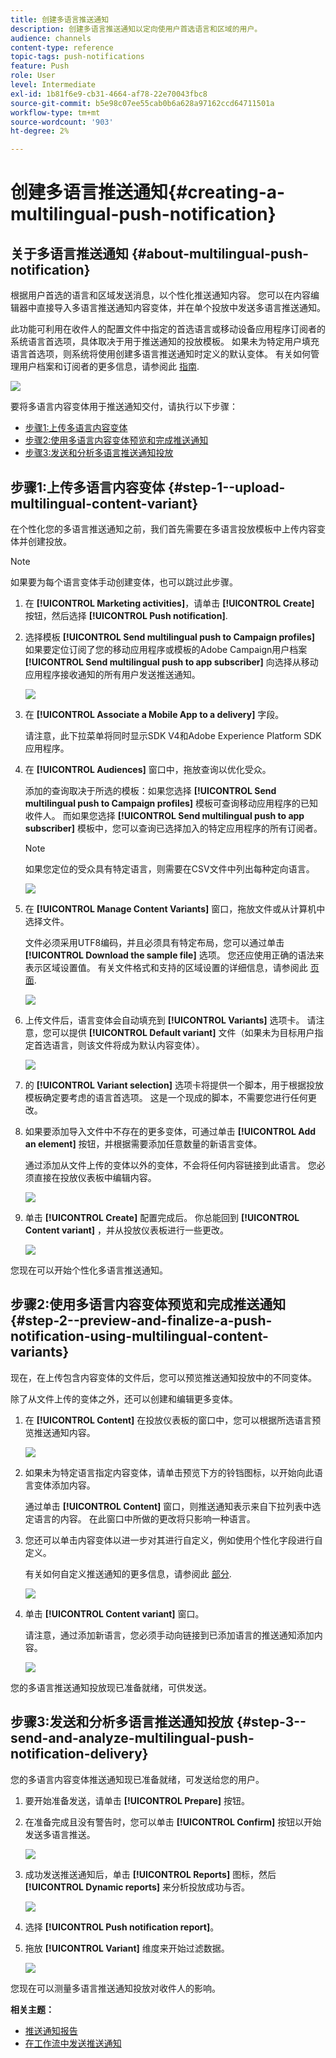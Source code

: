```yaml
---
title: 创建多语言推送通知
description: 创建多语言推送通知以定向使用户首选语言和区域的用户。
audience: channels
content-type: reference
topic-tags: push-notifications
feature: Push
role: User
level: Intermediate
exl-id: 1b81f6e9-cb31-4664-af78-22e70043fbc8
source-git-commit: b5e98c07ee55cab0b6a628a97162ccd64711501a
workflow-type: tm+mt
source-wordcount: '903'
ht-degree: 2%

---
```


# 创建多语言推送通知{#creating-a-multilingual-push-notification}

## 关于多语言推送通知 {#about-multilingual-push-notification}

根据用户首选的语言和区域发送消息，以个性化推送通知内容。 您可以在内容编辑器中直接导入多语言推送通知内容变体，并在单个投放中发送多语言推送通知。

此功能可利用在收件人的配置文件中指定的首选语言或移动设备应用程序订阅者的系统语言首选项，具体取决于用于推送通知的投放模板。 如果未为特定用户填充语言首选项，则系统将使用创建多语言推送通知时定义的默认变体。 有关如何管理用户档案和订阅者的更多信息，请参阅此 [指南](../../audiences/using/get-started-profiles-and-audiences.md).

![](assets/multivariant_push_1.png)

要将多语言内容变体用于推送通知交付，请执行以下步骤：

* [步骤1:上传多语言内容变体](#step-1--upload-multilingual-content-variant)
* [步骤2:使用多语言内容变体预览和完成推送通知](#step-2--preview-and-finalize-a-push-notification-using-multilingual-content-variants)
* [步骤3:发送和分析多语言推送通知投放](#step-3--send-and-analyze-multilingual-push-notification-delivery)

## 步骤1:上传多语言内容变体 {#step-1--upload-multilingual-content-variant}

在个性化您的多语言推送通知之前，我们首先需要在多语言投放模板中上传内容变体并创建投放。

>[!NOTE]
>
>如果要为每个语言变体手动创建变体，也可以跳过此步骤。

1. 在 **[!UICONTROL Marketing activities]**，请单击 **[!UICONTROL Create]** 按钮，然后选择 **[!UICONTROL Push notification]**.
1. 选择模板 **[!UICONTROL Send multilingual push to Campaign profiles]** 如果要定位订阅了您的移动应用程序或模板的Adobe Campaign用户档案 **[!UICONTROL Send multilingual push to app subscriber]** 向选择从移动应用程序接收通知的所有用户发送推送通知。

   ![](assets/multivariant_push_2.png)

1. 在 **[!UICONTROL Associate a Mobile App to a delivery]** 字段。

   请注意，此下拉菜单将同时显示SDK V4和Adobe Experience Platform SDK应用程序。

1. 在 **[!UICONTROL Audiences]** 窗口中，拖放查询以优化受众。

   添加的查询取决于所选的模板：如果您选择 **[!UICONTROL Send multilingual push to Campaign profiles]** 模板可查询移动应用程序的已知收件人。 而如果您选择 **[!UICONTROL Send multilingual push to app subscriber]** 模板中，您可以查询已选择加入的特定应用程序的所有订阅者。
   >[!NOTE]
   >
   >如果您定位的受众具有特定语言，则需要在CSV文件中列出每种定向语言。

   ![](assets/push_notif_audience.png)

1. 在 **[!UICONTROL Manage Content Variants]** 窗口，拖放文件或从计算机中选择文件。

   文件必须采用UTF8编码，并且必须具有特定布局，您可以通过单击 **[!UICONTROL Download the sample file]** 选项。 您还应使用正确的语法来表示区域设置值。 有关文件格式和支持的区域设置的详细信息，请参阅此 [页面](../../channels/using/generating-csv-multilingual-push.md).

   ![](assets/multivariant_push_4.png)

1. 上传文件后，语言变体会自动填充到 **[!UICONTROL Variants]** 选项卡。 请注意，您可以提供 **[!UICONTROL Default variant]** 文件（如果未为目标用户指定首选语言，则该文件将成为默认内容变体）。

   ![](assets/multivariant_push_5.png)

1. 的 **[!UICONTROL Variant selection]** 选项卡将提供一个脚本，用于根据投放模板确定要考虑的语言首选项。 这是一个现成的脚本，不需要您进行任何更改。
1. 如果要添加导入文件中不存在的更多变体，可通过单击 **[!UICONTROL Add an element]** 按钮，并根据需要添加任意数量的新语言变体。

   通过添加从文件上传的变体以外的变体，不会将任何内容链接到此语言。 您必须直接在投放仪表板中编辑内容。

   ![](assets/multivariant_push_6.png)

1. 单击 **[!UICONTROL Create]** 配置完成后。 你总能回到 **[!UICONTROL Content variant]** ，并从投放仪表板进行一些更改。

   ![](assets/multivariant_push_8.png)

您现在可以开始个性化多语言推送通知。

## 步骤2:使用多语言内容变体预览和完成推送通知 {#step-2--preview-and-finalize-a-push-notification-using-multilingual-content-variants}

现在，在上传包含内容变体的文件后，您可以预览推送通知投放中的不同变体。

除了从文件上传的变体之外，还可以创建和编辑更多变体。

1. 在 **[!UICONTROL Content]** 在投放仪表板的窗口中，您可以根据所选语言预览推送通知内容。

   ![](assets/multivariant_push_7.png)

1. 如果未为特定语言指定内容变体，请单击预览下方的铃铛图标，以开始向此语言变体添加内容。

   通过单击 **[!UICONTROL Content]** 窗口，则推送通知表示来自下拉列表中选定语言的内容。 在此窗口中所做的更改将只影响一种语言。

1. 您还可以单击内容变体以进一步对其进行自定义，例如使用个性化字段进行自定义。

   有关如何自定义推送通知的更多信息，请参阅此 [部分](../../channels/using/customizing-a-push-notification.md).

   ![](assets/multivariant_push_9.png)

1. 单击 **[!UICONTROL Content variant]** 窗口。

   请注意，通过添加新语言，您必须手动向链接到已添加语言的推送通知添加内容。

   ![](assets/multivariant_push_10.png)

您的多语言推送通知投放现已准备就绪，可供发送。

## 步骤3:发送和分析多语言推送通知投放 {#step-3--send-and-analyze-multilingual-push-notification-delivery}

您的多语言内容变体推送通知现已准备就绪，可发送给您的用户。

1. 要开始准备发送，请单击 **[!UICONTROL Prepare]** 按钮。
1. 在准备完成且没有警告时，您可以单击 **[!UICONTROL Confirm]** 按钮以开始发送多语言推送。

   ![](assets/multivariant_push_12.png)

1. 成功发送推送通知后，单击 **[!UICONTROL Reports]** 图标，然后 **[!UICONTROL Dynamic reports]** 来分析投放成功与否。

   ![](assets/multivariant_push_13.png)

1. 选择 **[!UICONTROL Push notification report]**。
1. 拖放 **[!UICONTROL Variant]** 维度来开始过滤数据。

   ![](assets/multivariant_push_11.png)

您现在可以测量多语言推送通知投放对收件人的影响。

**相关主题：**

* [推送通知报告](../../reporting/using/push-notification-report.md)
* [在工作流中发送推送通知](../../automating/using/push-notification-delivery.md)
